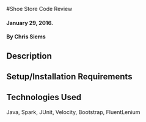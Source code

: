 #Shoe Store Code Review

#### January 29, 2016.

#### By Chris Siems

## Description



## Setup/Installation Requirements



## Technologies Used

Java, Spark, JUnit, Velocity, Bootstrap, FluentLenium
